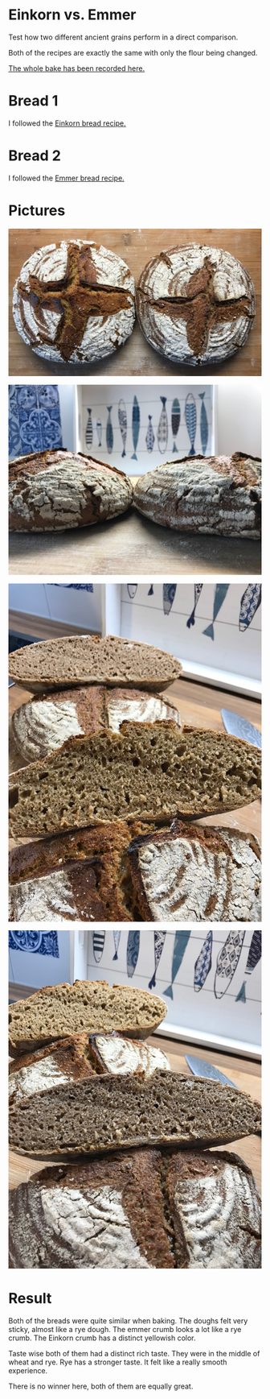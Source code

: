 # Einkorn vs. Emmer

Test how two different ancient grains perform in a direct comparison.

Both of the recipes are exactly the same with only the flour being changed.

[The whole bake has been recorded here.](https://www.youtube.com/watch?v=PehhnV1lW2o)

# Bread 1

I followed the [Einkorn bread recipe.](../recipes/sourdough/einkorn-sourdough-bread.md)

# Bread 2

I followed the [Emmer bread recipe.](../recipes/sourdough/emmer-sourdough-bread.md)

# Pictures

![Left hand side einkorn, right Emmer](../images/experiment-einkorn-vs-emmer-1.jpg)

![Oven raise. Einkorn a little more than Emmer](../images/experiment-einkorn-vs-emmer-2.jpg)

![Crumb of Einkorn](../images/experiment-einkorn-vs-emmer-3.jpg)

![Crumb of Emmer](../images/experiment-einkorn-vs-emmer-4.jpg)

# Result

Both of the breads were quite similar when baking. The doughs felt very
sticky, almost like a rye dough. The emmer crumb looks a lot like a rye crumb.
The Einkorn crumb has a distinct yellowish color.

Taste wise both of them had a distinct rich taste. They were in the middle of
wheat and rye. Rye has a stronger taste. It felt like a really smooth
experience.

There is no winner here, both of them are equally great.

